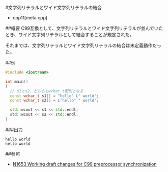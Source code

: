 #文字列リテラルとワイド文字列リテラルの結合
* cpp11[meta cpp]

##概要
C99互換として、文字列リテラルとワイド文字列リテラルが並んでいたとき、ワイド文字列リテラルとして結合することが規定された。

それまでは、文字列リテラルとワイド文字列リテラルの結合は未定義動作だった。


##例
```cpp
#include <iostream>

int main()
{
  // s1とs2、どちらもwchar_t配列となる
  const wchar_t s1[] = "hello" L" world";
  const wchar_t s2[] = L"hello" " world";

  std::wcout << s1 << std::endl;
  std::wcout << s2 << std::endl;
}
```

###出力
```
hello world
hello world
```


##参照
- [N1653 Working draft changes for C99 preprocessor synchronization](http://www.open-std.org/jtc1/sc22/wg21/docs/papers/2004/n1653.htm)


